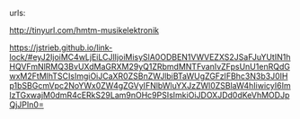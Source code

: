 urls:


http://tinyurl.com/hmtm-musikelektronik

https://jstrieb.github.io/link-lock/#eyJ2IjoiMC4wLjEiLCJlIjoiMisySlA0ODBEN1VWVEZXS2JSaFJuYUtIN1hHQVFmNlRMQ3BvUXdMaGRXM29yQ1ZRbmdMNTFvanIvZFpsUnU1enRQdGwxM2FtMlhTSCIsImgiOiJCaXR0ZSBnZWJlbiBTaWUgZGFzIFBhc3N3b3J0IHp1bSBGcmVpc2NoYWx0ZW4gZGVyIFNlbWluYXJzZWl0ZSBlaW4hIiwicyI6ImlzTGxwajM0dmR4cERkS29Lam9nOHc9PSIsImkiOiJDOXJDd0dKeVhMODJpQjJPIn0=
